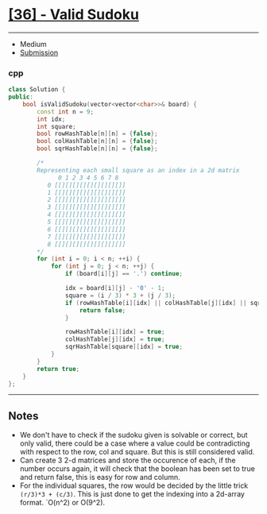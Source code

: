 # [[36] - Valid Sudoku](https://leetcode.com/problems/valid-sudoku/)

---

- Medium
- [Submission](https://leetcode.com/problems/valid-sudoku/submissions/876542227/)

### cpp
```cpp
class Solution {
public:
    bool isValidSudoku(vector<vector<char>>& board) {
        const int n = 9;
        int idx;
        int square;
        bool rowHashTable[n][n] = {false};
        bool colHashTable[n][n] = {false};
        bool sqrHashTable[n][n] = {false};

        /*
        Representing each small square as an index in a 2d matrix
              0 1 2 3 4 5 6 7 8            
           0 [[][][][][][][][][]]
           1 [[][][][][][][][][]]
           2 [[][][][][][][][][]]
           3 [[][][][][][][][][]]
           4 [[][][][][][][][][]]
           5 [[][][][][][][][][]]
           6 [[][][][][][][][][]]
           7 [[][][][][][][][][]]
           8 [[][][][][][][][][]]
        */
        for (int i = 0; i < n; ++i) {
            for (int j = 0; j < n; ++j) {
                if (board[i][j] == '.') continue;

                idx = board[i][j] - '0' - 1;
                square = (i / 3) * 3 + (j / 3);
                if (rowHashTable[i][idx] || colHashTable[j][idx] || sqrHashTable[square][idx]) {
                    return false;
                }

                rowHashTable[i][idx] = true;
                colHashTable[j][idx] = true;
                sqrHashTable[square][idx] = true;
            }
        }
        return true;
    }
};
```

---

## Notes

- We don't have to check if the sudoku given is solvable or correct, but only valid, there could be a case where a value could be contradicting with respect to the row, col and square. But this is still considered valid.
- Can create 3 2-d matrices and store the occurence of each, if the number occurs again, it will check that the boolean has been set to true and return false, this is easy for row and column.
- For the individual squares, the row would be decided by the little trick `(r/3)*3 + (c/3)`. This is just done to get the indexing into a 2d-array format. `O(n^2) or O(9^2).
